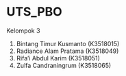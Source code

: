 # UTS_PBO

Kelompok 3
1.	Bintang Timur Kusmanto (K3518015)
2.	Radiance Alam Pratama (K3518049)
3.	Rifa’i Abdul Karim (K3518051)
4.	Zulfa Candraningrum (K3518065)
